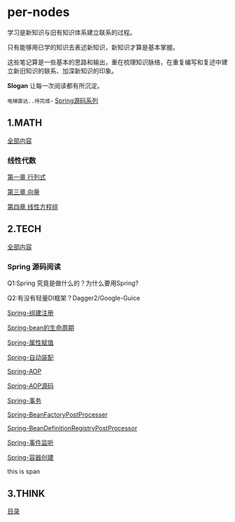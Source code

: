 # per-nodes

学习是新知识与旧有知识体系建立联系的过程。

只有能够用已学的知识去表述新知识，新知识才算是基本掌握。

这些笔记算是一些基本的思路和输出，重在梳理知识脉络，在重复编写和复述中建立新旧知识的联系、加深新知识的印象。

**Slogan** 让每一次阅读都有所沉淀。


`电梯直达..待完成~`
[Spring源码系列](#spring-code)

## 1.MATH

 [全部内容](./docs/math)
  
 
 ### 线性代数
 [第一章 行列式](./docs/math/线代-行列式.md)
 
 [第三章 向量](./docs/math/线代-向量.md)
 
 [第四章 线性方程组](./docs/math/线代-方程组.md)
  

## 2.TECH

 [全部内容](./docs/tech)

### Spring 源码阅读
 
 Q1:Spring 究竟是做什么的？为什么要用Spring?
 
 Q2:有没有轻量DI框架？Dagger2/Google-Guice

 [Spring-组建注册](./docs/tech/框架/spring/Spring-组建注册.md)
 
 [Spring-bean的生命周期](./docs/tech/框架/spring/Spring-bean的生命周期.md)
 
 [Spring-属性赋值](./docs/tech/框架/spring/Spring-属性赋值.md)
 
 [Spring-自动装配](./docs/tech/框架/spring/Spring-自动装配.md)
 
 [Spring-AOP](./docs/tech/框架/spring/Spring-AOP.md)
 
 [Spring-AOP源码](./docs/tech/框架/spring/Spring-AOP代码.md)
 
 [Spring-事务](./docs/tech/框架/spring/Spring-事务.md)
 
 [Spring-BeanFactoryPostProcesser](./docs/tech/框架/spring/Spring-BeanFactoryPostProcesser.md)
  
 [Spring-BeanDefinitionRegistryPostProcessor](./docs/tech/框架/spring/Spring-BeanDefinitionRegistryPostProcessor.md)

 [Spring-事件监听](./docs/tech/框架/spring/Spring-事件监听.md)
 
 [Spring-容器创建](./docs/tech/框架/spring/Spring-容器创建.md)

<span id=”spring-code” >this is span</span>
## 3.THINK

  [目录](./docs/think)
